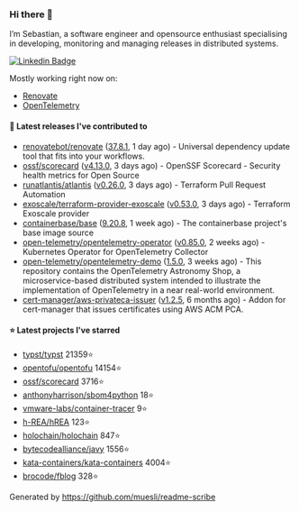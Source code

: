 ### Hi there 👋

I’m Sebastian, a software engineer and opensource enthusiast specialising in developing, monitoring and managing releases in distributed systems.

[![Linkedin Badge](https://img.shields.io/badge/-LinkedIn-blue?style=flat&logo=Linkedin&logoColor=white&link=https://www.linkedin.com/in/sebastian-poxhofer/)](https://www.linkedin.com/in/sebastian-poxhofer/)

Mostly working right now on:
- [Renovate](https://github.com/renovatebot/renovate)
- [OpenTelemetry](https://github.com/open-telemetry)



#### 🚀 Latest releases I've contributed to

- [renovatebot/renovate](https://github.com/renovatebot/renovate) ([37.8.1](https://github.com/renovatebot/renovate/releases/tag/37.8.1), 1 day ago) - Universal dependency update tool that fits into your workflows.
- [ossf/scorecard](https://github.com/ossf/scorecard) ([v4.13.0](https://github.com/ossf/scorecard/releases/tag/v4.13.0), 3 days ago) - OpenSSF Scorecard - Security health metrics for Open Source
- [runatlantis/atlantis](https://github.com/runatlantis/atlantis) ([v0.26.0](https://github.com/runatlantis/atlantis/releases/tag/v0.26.0), 3 days ago) - Terraform Pull Request Automation
- [exoscale/terraform-provider-exoscale](https://github.com/exoscale/terraform-provider-exoscale) ([v0.53.0](https://github.com/exoscale/terraform-provider-exoscale/releases/tag/v0.53.0), 3 days ago) - Terraform Exoscale provider
- [containerbase/base](https://github.com/containerbase/base) ([9.20.8](https://github.com/containerbase/base/releases/tag/9.20.8), 1 week ago) - The containerbase project&#39;s base image source
- [open-telemetry/opentelemetry-operator](https://github.com/open-telemetry/opentelemetry-operator) ([v0.85.0](https://github.com/open-telemetry/opentelemetry-operator/releases/tag/v0.85.0), 2 weeks ago) - Kubernetes Operator for OpenTelemetry Collector
- [open-telemetry/opentelemetry-demo](https://github.com/open-telemetry/opentelemetry-demo) ([1.5.0](https://github.com/open-telemetry/opentelemetry-demo/releases/tag/1.5.0), 3 weeks ago) - This repository contains the OpenTelemetry Astronomy Shop, a microservice-based distributed system intended to illustrate the implementation of OpenTelemetry in a near real-world environment.
- [cert-manager/aws-privateca-issuer](https://github.com/cert-manager/aws-privateca-issuer) ([v1.2.5](https://github.com/cert-manager/aws-privateca-issuer/releases/tag/v1.2.5), 6 months ago) - Addon for cert-manager that issues certificates using AWS ACM PCA.

#### ⭐ Latest projects I've starred

- [typst/typst](https://github.com/typst/typst) 21359⭐
- [opentofu/opentofu](https://github.com/opentofu/opentofu) 14154⭐
- [ossf/scorecard](https://github.com/ossf/scorecard) 3716⭐
- [anthonyharrison/sbom4python](https://github.com/anthonyharrison/sbom4python) 18⭐
- [vmware-labs/container-tracer](https://github.com/vmware-labs/container-tracer) 9⭐
- [h-REA/hREA](https://github.com/h-REA/hREA) 123⭐
- [holochain/holochain](https://github.com/holochain/holochain) 847⭐
- [bytecodealliance/javy](https://github.com/bytecodealliance/javy) 1556⭐
- [kata-containers/kata-containers](https://github.com/kata-containers/kata-containers) 4004⭐
- [brocode/fblog](https://github.com/brocode/fblog) 328⭐



Generated by https://github.com/muesli/readme-scribe
